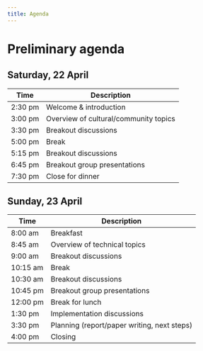```yaml
---
title: Agenda
---
```


# Preliminary agenda

## Saturday, 22 April

Time  | Description
------------- | -------------
2:30 pm | Welcome & introduction
3:00 pm | Overview of cultural/community topics
3:30 pm | Breakout discussions
5:00 pm | Break
5:15 pm | Breakout discussions
6:45 pm | Breakout group presentations
7:30 pm | Close for dinner

## Sunday, 23 April

Time  | Description
------------- | -------------
8:00 am  | Breakfast
8:45 am  | Overview of technical topics
9:00 am  | Breakout discussions
10:15 am | Break
10:30 am | Breakout discussions
10:45 pm | Breakout group presentations
12:00 pm | Break for lunch
1:30 pm  | Implementation discussions
3:30 pm  | Planning (report/paper writing, next steps)
4:00 pm  | Closing
